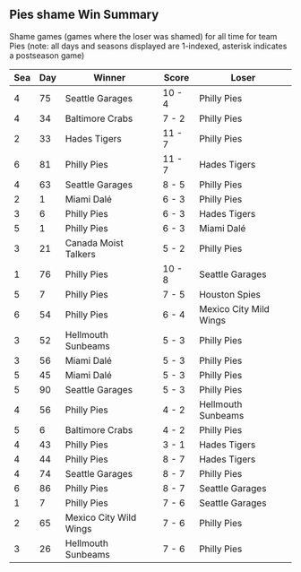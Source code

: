 ## Pies shame Win Summary



Shame games (games where the loser was shamed) for all time for team Pies (note: all days and seasons displayed are 1-indexed, asterisk indicates a postseason game)


| Sea | Day | Winner | Score | Loser | 
| ------ |------ |------ |------ |------ |
| 4 | 75 | Seattle Garages | 10 - 4 | Philly Pies | 
| 4 | 34 | Baltimore Crabs | 7 - 2 | Philly Pies | 
| 2 | 33 | Hades Tigers | 11 - 7 | Philly Pies | 
| 6 | 81 | Philly Pies | 11 - 7 | Hades Tigers | 
| 4 | 63 | Seattle Garages | 8 - 5 | Philly Pies | 
| 2 | 1 | Miami Dalé | 6 - 3 | Philly Pies | 
| 3 | 6 | Philly Pies | 6 - 3 | Hades Tigers | 
| 5 | 1 | Philly Pies | 6 - 3 | Miami Dalé | 
| 3 | 21 | Canada Moist Talkers | 5 - 2 | Philly Pies | 
| 1 | 76 | Philly Pies | 10 - 8 | Seattle Garages | 
| 5 | 7 | Philly Pies | 7 - 5 | Houston Spies | 
| 6 | 54 | Philly Pies | 6 - 4 | Mexico City Mild Wings | 
| 3 | 52 | Hellmouth Sunbeams | 5 - 3 | Philly Pies | 
| 3 | 56 | Miami Dalé | 5 - 3 | Philly Pies | 
| 5 | 45 | Miami Dalé | 5 - 3 | Philly Pies | 
| 5 | 90 | Seattle Garages | 5 - 3 | Philly Pies | 
| 4 | 56 | Philly Pies | 4 - 2 | Hellmouth Sunbeams | 
| 5 | 6 | Baltimore Crabs | 4 - 2 | Philly Pies | 
| 4 | 43 | Philly Pies | 3 - 1 | Hades Tigers | 
| 4 | 44 | Philly Pies | 8 - 7 | Hades Tigers | 
| 4 | 74 | Seattle Garages | 8 - 7 | Philly Pies | 
| 6 | 86 | Philly Pies | 8 - 7 | Seattle Garages | 
| 1 | 7 | Philly Pies | 7 - 6 | Seattle Garages | 
| 2 | 65 | Mexico City Wild Wings | 7 - 6 | Philly Pies | 
| 3 | 26 | Hellmouth Sunbeams | 7 - 6 | Philly Pies | 


